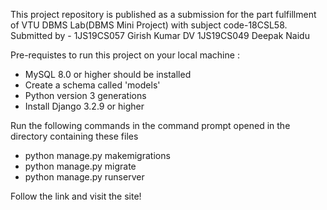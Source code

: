 This project repository is published as a submission for the part fulfillment of VTU DBMS Lab(DBMS Mini Project) with subject code-18CSL58.
Submitted by - 
1JS19CS057 Girish Kumar DV
1JS19CS049 Deepak Naidu

Pre-requistes to run this project on your local machine :
- MySQL 8.0 or higher should be installed
- Create a schema called 'models'
- Python version 3 generations
- Install Django 3.2.9 or higher

Run the following commands in the command prompt opened in the directory containing these files
- python manage.py makemigrations
- python manage.py migrate
- python manage.py runserver

Follow the link and visit the site!

